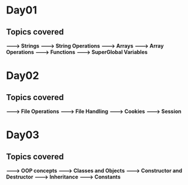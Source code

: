 # Day01
## Topics covered

**---> Strings** **---> String Operations** **---> Arrays** **---> Array Operations** **---> Functions** **---> SuperGlobal Variables**

# Day02
## Topics covered

**---> File Operations** **---> File Handling** **---> Cookies** **---> Session**

# Day03
## Topics covered

**---> OOP concepts** **---> Classes and Objects** **---> Constructor and Destructor** **---> Inheritance** **---> Constants**
